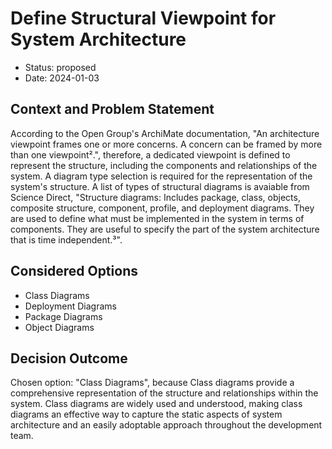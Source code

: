 # Define Structural Viewpoint for System Architecture

* Status: proposed
* Date: 2024-01-03

## Context and Problem Statement

According to the Open Group's ArchiMate documentation, "An architecture viewpoint frames one or more concerns. A concern can be framed by more than one viewpoint².", therefore, a dedicated viewpoint is defined to represent the structure, including the components and relationships of the system. A diagram type selection is required for the representation of the system's structure. A list of types of structural diagrams is avaiable from Science Direct, "Structure diagrams: Includes package, class, objects, composite structure, component, profile, and deployment diagrams. They are used to define what must be implemented in the system in terms of components. They are useful to specify the part of the system architecture that is time independent.³".

## Considered Options

* Class Diagrams
* Deployment Diagrams
* Package Diagrams
* Object Diagrams

## Decision Outcome

Chosen option: "Class Diagrams", because Class diagrams provide a comprehensive representation of the structure and relationships within the system. Class diagrams are widely used and understood, making class diagrams an effective way to capture the static aspects of system architecture and an easily adoptable approach throughout the development team.
